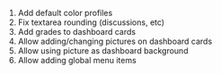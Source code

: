 1. Add default color profiles
1. Fix textarea rounding (discussions, etc)
1. Add grades to dashboard cards
1. Allow adding/changing pictures on dashboard cards
1. Allow using picture as dashboard background
1. Allow adding global menu items